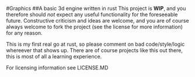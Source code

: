 #Graphics
##A basic 3d engine written in rust
This project is **WIP**, and you therefore should *not* expect any useful functionality for the foreseeable future.
Constructive criticism and ideas are welcome, and you are of course always welcome to fork the project (see the license
for more information) for any reason.

This is my first real go at rust, so please comment on bad code/style/logic whereever that shows up. There are of
course projects like this out there, this is most of all a learning experience.

For licensing information see LICENSE.MD